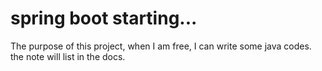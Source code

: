 # spring boot starting...
The purpose of this project, when I am free, I can write some java codes. 
the note will list in the docs.

